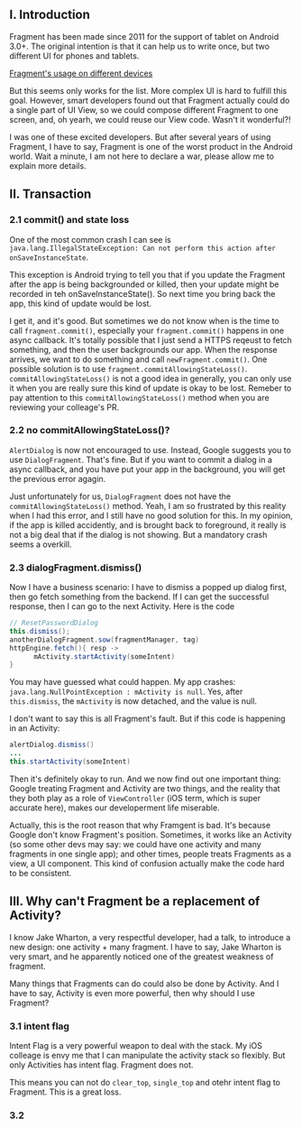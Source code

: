 ## I. Introduction
Fragment has been made since 2011 for the support of tablet on Android 3.0+. The original intention is that it can help us to write once, but two different UI for phones and tablets. 

[Fragment's usage on different devices](https://i.stack.imgur.com/FtzKs.png)

But this seems only works for the list. More complex UI is hard to fulfill this goal. However, smart developers found out that Fragment actually could do a single part of UI View, so we could compose different Fragment to one screen, and, oh yearh, we could reuse our View code. Wasn't it wonderful?!

I was one of these excited developers. But after several years of using Fragment, I have to say, Fragment is one of the worst product in the Android world. Wait a minute, I am not here to declare a war, please allow me to explain more details.

## II. Transaction
 
### 2.1 commit() and state loss

One of the most common crash I can see is `java.lang.IllegalStateException: Can not perform this action after onSaveInstanceState`. 

This exception is Android trying to tell you that if you update the Fragment after the app is being backgrounded or killed, then your update might be recorded in teh onSaveInstanceState(). So next time you bring back the app, this kind of update would be lost. 

I get it, and it's good. But sometimes we do not know when is the time to call `fragment.commit()`, especially your `fragment.commit()` happens in one async callback. It's totally possible that I just send a HTTPS reqeust to fetch something, and then the user backgrounds our app. When the response arrives, we want to do something and call `newFragment.commit()`.
One possible solution is to use `fragment.commitAllowingStateLoss()`.  `commitAllowingStateLoss()` is not a good idea in generally, you can only use it when you are really sure this kind of update is okay to be lost. Remeber to pay attention to this `commitAllowingStateLoss()` method when you are reviewing your colleage's PR.

### 2.2 no commitAllowingStateLoss()?
`AlertDialog` is now not encouraged to use. Instead, Google suggests you to use `DialogFragment`. That's fine. But if you want to commit a dialog in a async callback, and you have put your app in the background, you will get the previous error agagin.

Just unfortunately for us, `DialogFragment` does not have the `commitAllowingStateLoss()` method. Yeah, I am so frustrated by this reality when I had this error, and I still have no good solution for this. In my opinion, if the app is killed accidently, and is brought back to foreground, it really is not a big deal that if the dialog is not showing. But a mandatory crash seems a overkill.

### 2.3 dialogFragment.dismiss()
Now I have a business scenario: I have to dismiss a popped up dialog first, then go fetch something from the backend. If I can get the successful response, then I can go to the next Activity. Here is the code

```java
// ResetPasswordDialog
this.dismiss();
anotherDialogFragment.sow(fragmentManager, tag)
httpEngine.fetch(){ resp ->
      mActivity.startActivity(someIntent)
}
```

You may have guessed what could happen. My app crashes: `java.lang.NullPointException : mActivity is null`.
Yes, after `this.dismiss`, the `mActivity` is now detached, and the value is null.

I don't want to say this is all Fragment's fault. But if this code is happening in an Activity:

```java
alertDialog.dismiss()
...
this.startActivity(someIntent)
```

Then it's definitely okay to run. And we now find out one important thing: Google treating Fragment and Activity are two things, and the reality that they both play as a role of `ViewController` (iOS term, which is super accurate here), makes our developerment life miserable. 

Actually, this is the root reason that why Framgent is bad. It's because Google don't know Fragment's position. Sometimes, it works like an Activity (so some other devs may say: we could have one activity and many fragments in one single app); and other times, people treats Fragments as a view, a UI component. This kind of confusion actually make the code hard to be consistent. 

## III. Why can't Fragment be a replacement of Activity?

I know Jake Wharton, a very respectful developer, had a talk, to introduce a new design: one activity + many fragment. 
I have to say, Jake Wharton is very smart, and he apparently noticed one of the greatest weakness of fragment. 

Many things that Fragments can do could also be done by Activity. And I have to say, Activity is even more powerful, then why should I use Fragment?

### 3.1 intent flag
Intent Flag is a very powerful weapon to deal with the stack. My iOS colleage is envy me that I can manipulate the activity stack so flexibly. But only Activities has intent flag. Fragment does not. 

This means you can not do `clear_top`, `single_top` and otehr intent flag to Fragment. This is a great loss.

### 3.2